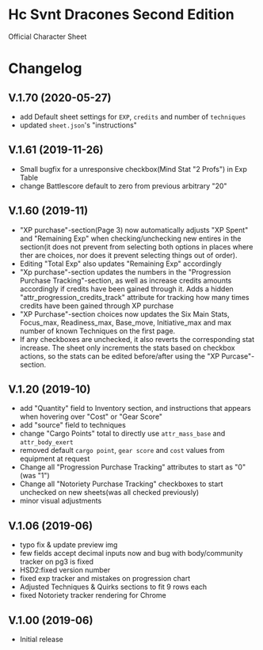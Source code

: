# Hc Svnt Dracones Second Edition 
Official Character Sheet

# Changelog

## V.1.70 (2020-05-27)
* add Default sheet settings for `EXP`, `credits` and number of `techniques`
* updated `sheet.json`'s "instructions"

## V.1.61 (2019-11-26)
* Small bugfix for a unresponsive checkbox(Mind Stat "2 Profs") in Exp Table
* change Battlescore default to zero from previous arbitrary "20"

## V.1.60 (2019-11)
* "XP purchase"-section(Page 3) now automatically adjusts "XP Spent" and "Remaining Exp" when checking/unchecking new entires in the section(it does not prevent from selecting both options in places where ther are choices, nor does it prevent selecting things out of order).
* Editing "Total Exp" also updates "Remaining Exp" accordingly
* "Xp purchase"-section updates the numbers in the "Progression Purchase Tracking"-section, as well as increase credits amounts accordingly if credits have been gained through it. Adds a hidden "attr_progression_credits_track" attribute for tracking how many times credits have been gained through XP purchase
* "XP Purchase"-section choices now updates the Six Main Stats, Focus_max, Readiness_max, Base_move, Initiative_max and max number of known Techniques  on the first page.
* If any checkboxes are unchecked, it also reverts the corresponding stat increase. The sheet only increments the stats based on checkbox actions, so the stats can be edited before/after using the "XP Purcase"-section.  


## V.1.20 (2019-10)

* add "Quantity" field to Inventory section, and instructions that appears when hovering over "Cost" or "Gear Score"
* add "source" field to techniques
* change "Cargo Points" total to directly use `attr_mass_base` and `attr_body_exert`
* removed default `cargo point`, `gear score` and `cost` values from equipment at request
* Change all "Progression Purchase Tracking" attributes to start as "0"(was "1")
* Change all "Notoriety Purchase Tracking" checkboxes to start unchecked on new sheets(was all checked previously) 
* minor visual adjustments

## V.1.06 (2019-06)

* typo fix & update preview img
* few fields accept decimal inputs now and bug with body/community tracker on pg3 is fixed
* HSD2:fixed version number
* fixed exp tracker and mistakes on progression chart
* Adjusted Techniques & Quirks sections to fit 9 rows each
* fixed Notoriety tracker rendering for Chrome

## V.1.00 (2019-06)

* Initial release